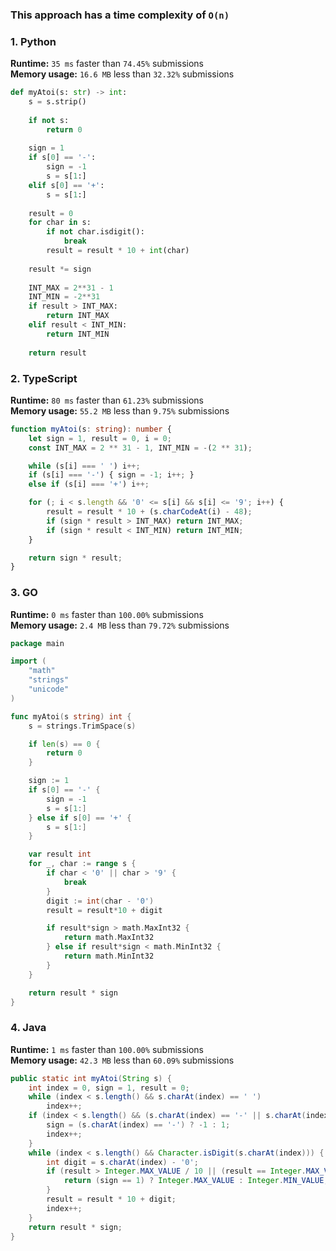 ### This approach has a time complexity of `O(n)`


### 1. Python

**Runtime:** `35 ms` faster than `74.45%` submissions  
**Memory usage:** `16.6 MB` less than `32.32%` submissions  

``` python
def myAtoi(s: str) -> int:
    s = s.strip()
    
    if not s:
        return 0
    
    sign = 1
    if s[0] == '-':
        sign = -1
        s = s[1:]
    elif s[0] == '+':
        s = s[1:]
    
    result = 0
    for char in s:
        if not char.isdigit():
            break
        result = result * 10 + int(char)
    
    result *= sign
    
    INT_MAX = 2**31 - 1
    INT_MIN = -2**31
    if result > INT_MAX:
        return INT_MAX
    elif result < INT_MIN:
        return INT_MIN
    
    return result
```

### 2. TypeScript

**Runtime:** `80 ms` faster than `61.23%` submissions  
**Memory usage:** `55.2 MB` less than `9.75%` submissions  

``` typescript
function myAtoi(s: string): number {
    let sign = 1, result = 0, i = 0;
    const INT_MAX = 2 ** 31 - 1, INT_MIN = -(2 ** 31);

    while (s[i] === ' ') i++;
    if (s[i] === '-') { sign = -1; i++; }
    else if (s[i] === '+') i++;

    for (; i < s.length && '0' <= s[i] && s[i] <= '9'; i++) {
        result = result * 10 + (s.charCodeAt(i) - 48);
        if (sign * result > INT_MAX) return INT_MAX;
        if (sign * result < INT_MIN) return INT_MIN;
    }

    return sign * result;
}
```

### 3. GO

**Runtime:** `0 ms` faster than `100.00%` submissions  
**Memory usage:** `2.4 MB` less than `79.72%` submissions  

``` go
package main

import (
	"math"
	"strings"
	"unicode"
)

func myAtoi(s string) int {
	s = strings.TrimSpace(s)

	if len(s) == 0 {
		return 0
	}

	sign := 1
	if s[0] == '-' {
		sign = -1
		s = s[1:]
	} else if s[0] == '+' {
		s = s[1:]
	}

	var result int
	for _, char := range s {
		if char < '0' || char > '9' {
			break
		}
		digit := int(char - '0')
		result = result*10 + digit

		if result*sign > math.MaxInt32 {
			return math.MaxInt32
		} else if result*sign < math.MinInt32 {
			return math.MinInt32
		}
	}

	return result * sign
}
```

### 4. Java

**Runtime:** `1 ms` faster than `100.00%` submissions  
**Memory usage:** `42.3 MB` less than `60.09%` submissions  

``` java
public static int myAtoi(String s) {
    int index = 0, sign = 1, result = 0;
    while (index < s.length() && s.charAt(index) == ' ')
        index++;
    if (index < s.length() && (s.charAt(index) == '-' || s.charAt(index) == '+')) {
        sign = (s.charAt(index) == '-') ? -1 : 1;
        index++;
    }
    while (index < s.length() && Character.isDigit(s.charAt(index))) {
        int digit = s.charAt(index) - '0';
        if (result > Integer.MAX_VALUE / 10 || (result == Integer.MAX_VALUE / 10 && digit > 7)) {
            return (sign == 1) ? Integer.MAX_VALUE : Integer.MIN_VALUE;
        }
        result = result * 10 + digit;
        index++;
    }
    return result * sign;
}
```